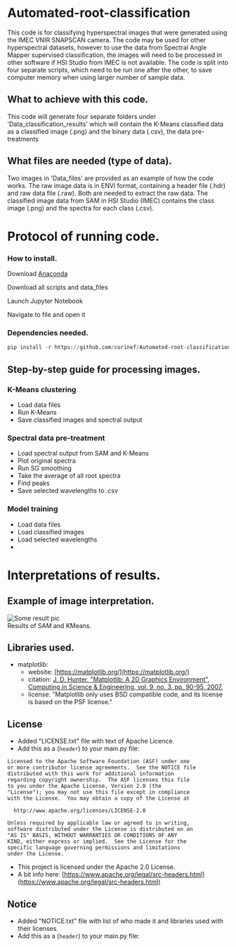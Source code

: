
# Automated-root-classification

This code is for classifying hyperspectral images that were generated using the IMEC VNIR SNAPSCAN camera. The code may be used for other hyperspectral datasets, however to use the data from Spectral Angle Mapper supervised classification, the images will need to be processed in other software if HSI Studio from IMEC is not available. The code is split into four separate scripts, which need to be run one after the other, to save computer memory when using larger number of sample data.

## What to achieve with this code.

This code will generate four separate folders under 'Data_classification_results' which will contain the K-Means classified data as a classified image (.png) and the binary data (.csv), the data pre-treatments 
## What files are needed (type of data).

Two images in 'Data_files' are provided as an example of how the code works. The raw image data is in ENVI format, containing a header file (.hdr) and raw data file (.raw). Both are needed to extract the raw data. The classified image data from SAM in HSI Studio (IMEC) contains the class image (.png) and the spectra for each class (.csv). 
# Protocol of running code.

### How to install.

Download [Anaconda](https://www.anaconda.com/download)

Download all scripts and data_files

Launch Jupyter Notebook

Navigate to file and open it

### Dependencies needed.

```py 
pip install -r https://github.com/corinef/Automated-root-classification/blob/main/requirements.txt
```





## Step-by-step guide for processing images.

### K-Means clustering
- Load data files
- Run K-Means
- Save classified images and spectral output

### Spectral data pre-treatment
- Load spectral output from SAM and K-Means
- Plot original spectra
- Run SG smoothing
- Take the average of all root spectra
- Find peaks
- Save selected wavelengths to .csv

### Model training
- Load data files
- Load classified images
- Load selected wavelengths
- 



# Interpretations of results.

## Example of image interpretation.
![Some result pic](docs/pics/sample_result.JPG "Streamsync Builder screenshot")<br>
Results of SAM and KMeans.
## Libraries used.

- matplotlib:
  - website: [https://matplotlib.org/](https://matplotlib.org/)
  - citation: [J. D. Hunter, "Matplotlib: A 2D Graphics Environment", Computing in Science & Engineering, vol. 9, no. 3, pp. 90-95, 2007.](https://ieeexplore.ieee.org/document/4160265)
  - license: "Matplotlib only uses BSD compatible code, and its license is based on the PSF license."

  
## License

- Added "LICENSE.txt" file with text of Apache Licence.
- Add this as a (``` header ```) to your main.py file:
```
Licensed to the Apache Software Foundation (ASF) under one
or more contributor license agreements.  See the NOTICE file
distributed with this work for additional information
regarding copyright ownership.  The ASF licenses this file
to you under the Apache License, Version 2.0 (the
"License"); you may not use this file except in compliance
with the License.  You may obtain a copy of the License at

  http://www.apache.org/licenses/LICENSE-2.0

Unless required by applicable law or agreed to in writing,
software distributed under the License is distributed on an
"AS IS" BASIS, WITHOUT WARRANTIES OR CONDITIONS OF ANY
KIND, either express or implied.  See the License for the
specific language governing permissions and limitations
under the License.
```
- This project is licensed under the Apache 2.0 License.
- A bit info here: [https://www.apache.org/legal/src-headers.html](https://www.apache.org/legal/src-headers.html)
## Notice

- Added "NOTICE.txt" file with list of who made it and libraries used with their licenses.
- Add this as a (``` header ```) to your main.py file:

